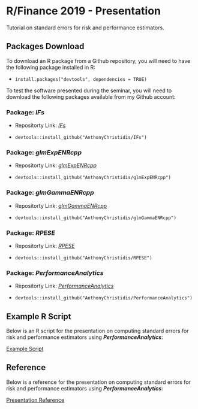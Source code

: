 # R/Finance 2019 - Presentation

Tutorial on standard errors for risk and performance estimators.

## Packages Download
To download an R package from a Github repository, you will need to have the following package installed in R:

* ```install.packages("devtools", dependencies = TRUE)```

To test the software presented during the seminar, you will need to download the following packages available from my Github account:

### Package: *IFs* 

* Repositorty Link: [*IFs*](https://github.com/AnthonyChristidis/IFs)

* ```devtools::install_github("AnthonyChristidis/IFs")```

### Package: *glmExpENRcpp* 

* Repositorty Link: [*glmExpENRcpp*](https://github.com/AnthonyChristidis/glmExpENRcpp)

* ```devtools::install_github("AnthonyChristidis/glmExpENRcpp")```

### Package: *glmGammaENRcpp* 

* Repositorty Link: [*glmGammaENRcpp*](https://github.com/AnthonyChristidis/glmGammaENRcpp)

* ```devtools::install_github("AnthonyChristidis/glmGammaENRcpp")```

### Package: *RPESE* 

* Repositorty Link: [*RPESE*](https://github.com/AnthonyChristidis/RPESE)

* ```devtools::install_github("AnthonyChristidis/RPESE")```

### Package: *PerformanceAnalytics* 

* Repositorty Link: [*PerformanceAnalytics*](https://github.com/AnthonyChristidis/PerformanceAnalytics)

* ```devtools::install_github("AnthonyChristidis/PerformanceAnalytics")```

## Example R Script

Below is an R script for the presentation on computing standard errors for risk and performance estimators using ***PerformanceAnalytics***:

[Example Script](https://drive.google.com/open?id=1Wk3YeVs5xS_Nr4rJIv9b-zsxdP55D6Vk)


## Reference

Below is a reference for the presentation on computing standard errors for risk and performance estimators using ***PerformanceAnalytics***:

[Presentation Reference](https://drive.google.com/open?id=1-F7bNve9vyEIi6csrf0jkaai7GrWjOVl)
